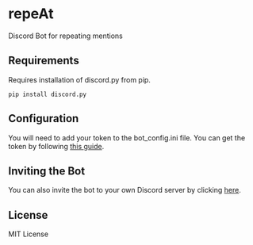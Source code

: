 # repeAt
Discord Bot for repeating mentions

## Requirements

Requires installation of discord.py from pip.

```shell
pip install discord.py
```

## Configuration

You will need to add your token to the bot_config.ini file. You can get the token by following [this guide](https://discordpy.readthedocs.io/en/latest/discord.html).

## Inviting the Bot

You can also invite the bot to your own Discord server by clicking [here](https://discordapp.com/api/oauth2/authorize?client_id=693420445789192282&permissions=75776&scope=bot). 

## License

MIT License

